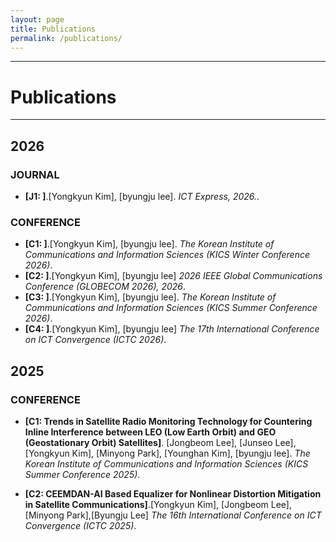 ```yaml
---
layout: page
title: Publications
permalink: /publications/
---
```


---
# Publications
---

## 2026
### JOURNAL
* **[J1: ]**.[Yongkyun Kim], [byungju lee]. *ICT Express, 2026.*.

### CONFERENCE
* **[C1: ]**.[Yongkyun Kim], [byungju lee]. *The Korean Institute of Communications and Information Sciences (KICS Winter Conference 2026)*.
* **[C2: ]**.[Yongkyun Kim], [byungju lee] *2026 IEEE Global Communications Conference (GLOBECOM 2026), 2026*.
* **[C3: ]**.[Yongkyun Kim], [byungju lee]. *The Korean Institute of Communications and Information Sciences (KICS Summer Conference 2026)*.
* **[C4: ]**.[Yongkyun Kim], [byungju lee] *The 17th International Conference on ICT Convergence (ICTC 2026)*.

## 2025

### CONFERENCE
* **[C1: Trends in Satellite Radio Monitoring Technology for Countering Inline Interference between LEO (Low Earth Orbit) and GEO (Geostationary Orbit) Satellites]**. [Jongbeom Lee], [Junseo Lee], [Yongkyun Kim], [Minyong Park], [Younghan Kim], [byungju lee]. *The Korean Institute of Communications and Information Sciences (KICS Summer Conference 2025)*.

* **[C2: CEEMDAN-AI Based Equalizer for Nonlinear Distortion Mitigation in Satellite Communications]**.[Yongkyun Kim], [Jongbeom Lee], [Minyong Park],[Byungju Lee] *The 16th International Conference on ICT Convergence (ICTC 2025)*.
